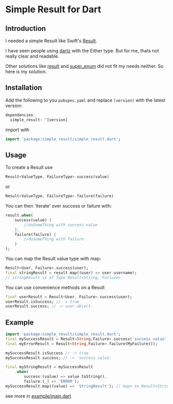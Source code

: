# Simple Result for Dart

## Introduction

I needed a simple Result like Swift's [Result](https://developer.apple.com/documentation/swift/result).

I have seen people using [dartz](https://pub.dev/packages/dartz) with the Either type. But for me, thats not really clear and readable. 

Other solutions like [result](https://pub.dev/packages/result) and [super_enum](https://pub.dev/packages/super_enum) did not fit my needs neither. So here is my solution.

## Installation
Add the following to you `pubspec.yaml` and replace `[version]` with the latest version:

```dart
dependencies:
  simple_result: ^[version]

```
import with

```dart
import 'package:simple_result/simple_result.dart';
```

## Usage
To create a Result use 

```dart
Result<ValueType, FailureType>.success(value)
```
or 

```dart
Result<ValueType, FailureType>.failure(failure)
```

You can then 'iterate' over success or failure with:

```dart
result.when(
	success(value) {
		//doSomeThing with success value
	},
	failure(failure) {
		//doSomeThing with failure
	}
);
```

You can map the Result value type with map:

```dart
Result<User, Failure>.success(user);
final stringResult = result.map((user) => user.username);  
// stringResult is of Type Result<String, Failure>

```

You can use convenience methods on a Result

```dart
final userResult = Result<User, Failure>.success(user);
userResult.isSuccess; // -> true
userResult.success; // -> user object.
```

## Example
```dart
import 'package:simple_result/simple_result.dart';
final mySuccessResult = Result<String,Failure>.success('success value');
final myErrorResult = Result<String,Failure>.failure(MyFailure());

mySuccessResult.isSuccess // -> true
mySuccessResult.success; // -> 'success value'

final myStringResult = mySuccessResult
	.when(
		success:(value) => value.toString(), 
		failure:(_) => 'ERROR');
mySuccessResult.map((value) => 'StringResult'); // maps to Result<String, Failure>()

```

see more in [example/main.dart](https://github.com/spielgestalt/simple_result/blob/master/example/main.dart)